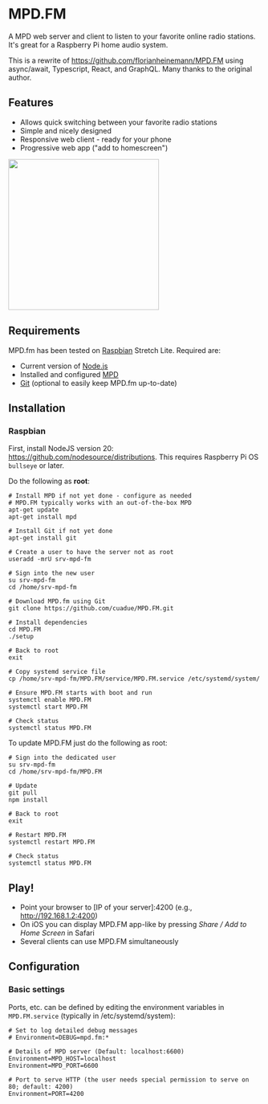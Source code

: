 # MPD.FM
A MPD web server and client to listen to your favorite online radio stations.
It's great for a Raspberry Pi home audio system.

This is a rewrite of <https://github.com/florianheinemann/MPD.FM> using
async/await, Typescript, React, and GraphQL. Many thanks to the original
author.

## Features
- Allows quick switching between your favorite radio stations
- Simple and nicely designed
- Responsive web client - ready for your phone
- Progressive web app ("add to homescreen")

<img src="https://raw.githubusercontent.com/florianheinemann/florianheinemann.github.io/master/MPD.FM.png" width=300>

## Requirements
MPD.fm has been tested on [Raspbian](https://www.raspberrypi.org/downloads/raspbian/) Stretch Lite. Required are:
- Current version of [Node.js](nodejs.org)
- Installed and configured [MPD](www.musicpd.org/)
- [Git](https://git-scm.com/) (optional to easily keep MPD.fm up-to-date)

## Installation
### Raspbian
First, install NodeJS version 20: <https://github.com/nodesource/distributions>. This requires
Raspberry Pi OS `bullseye` or later.

Do the following as **root**:
```
# Install MPD if not yet done - configure as needed
# MPD.FM typically works with an out-of-the-box MPD
apt-get update
apt-get install mpd

# Install Git if not yet done
apt-get install git

# Create a user to have the server not as root
useradd -mrU srv-mpd-fm

# Sign into the new user
su srv-mpd-fm
cd /home/srv-mpd-fm

# Download MPD.fm using Git
git clone https://github.com/cuadue/MPD.FM.git

# Install dependencies
cd MPD.FM
./setup

# Back to root
exit

# Copy systemd service file
cp /home/srv-mpd-fm/MPD.FM/service/MPD.FM.service /etc/systemd/system/

# Ensure MPD.FM starts with boot and run
systemctl enable MPD.FM
systemctl start MPD.FM

# Check status
systemctl status MPD.FM
```

To update MPD.FM just do the following as root:
```
# Sign into the dedicated user
su srv-mpd-fm
cd /home/srv-mpd-fm/MPD.FM

# Update
git pull
npm install

# Back to root
exit

# Restart MPD.FM
systemctl restart MPD.FM

# Check status
systemctl status MPD.FM
```

## Play!
- Point your browser to \[IP of your server\]:4200 (e.g., http://192.168.1.2:4200)
- On iOS you can display MPD.FM app-like by pressing *Share / Add to Home Screen* in Safari
- Several clients can use MPD.FM simultaneously

## Configuration
### Basic settings
Ports, etc. can be defined by editing the environment variables in `MPD.FM.service` (typically in /etc/systemd/system):
```
# Set to log detailed debug messages
# Environment=DEBUG=mpd.fm:*

# Details of MPD server (Default: localhost:6600)
Environment=MPD_HOST=localhost
Environment=MPD_PORT=6600

# Port to serve HTTP (the user needs special permission to serve on 80; default: 4200)
Environment=PORT=4200
```
